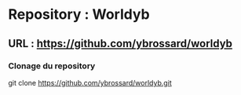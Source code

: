# Repository : Worldyb
## URL : https://github.com/ybrossard/worldyb

### Clonage du repository
git clone https://github.com/ybrossard/worldyb.git